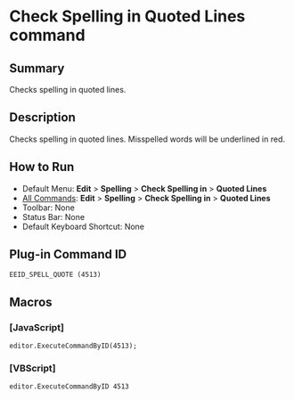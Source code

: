 # Check Spelling in Quoted Lines command

## Summary

Checks spelling in quoted lines.

## Description

Checks spelling in quoted lines. Misspelled words will be underlined in red.

## How to Run

- Default Menu: **Edit** \> **Spelling** \> **Check Spelling in** \> **Quoted Lines**
- [All Commands](../tools/all_commands): **Edit** \> **Spelling** \> **Check Spelling in** \> **Quoted Lines**
- Toolbar: None
- Status Bar: None
- Default Keyboard Shortcut: None

## Plug-in Command ID

```
EEID_SPELL_QUOTE (4513)```

## Macros

### \[JavaScript\]

```
editor.ExecuteCommandByID(4513);
```

### \[VBScript\]

```
editor.ExecuteCommandByID 4513
```
